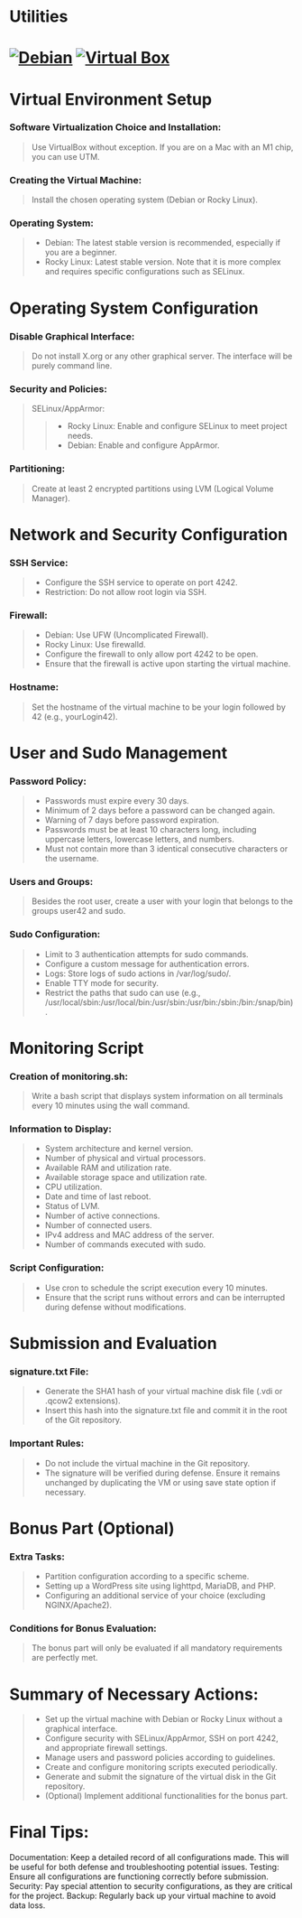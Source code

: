 # Utilities

# [![Debian](https://img.shields.io/badge/Debian_iso-Download-D70A53?style=for-the-badge&logo=debian&logoColor=white)](https://cdimage.debian.org/mirror/cdimage/archive/10.10.0/amd64/iso-cd/debian-10.10.0-amd64-netinst.iso)  [![Virtual Box](https://img.shields.io/badge/VirtualBox-Download-183A61?logo=virtualbox&logoColor=white&style=for-the-badge)](https://www.virtualbox.org/wiki/Downloads)

# Virtual Environment Setup

### Software Virtualization Choice and Installation:

   > Use VirtualBox without exception. If you are on a Mac with an M1 chip, you can use UTM.

### Creating the Virtual Machine:

 > Install the chosen operating system (Debian or Rocky Linux).

### Operating System:

 > * Debian: The latest stable version is recommended, especially if you are a beginner.
> *  Rocky Linux: Latest stable version. Note that it is more complex and requires specific configurations such as SELinux.

# Operating System Configuration

### Disable Graphical Interface:

  > Do not install X.org or any other graphical server. The interface will be purely command line.

### Security and Policies:

  > SELinux/AppArmor:
   > > * Rocky Linux: Enable and configure SELinux to meet project needs.
   > > * Debian: Enable and configure AppArmor.

### Partitioning:

  > Create at least 2 encrypted partitions using LVM (Logical Volume Manager).

# Network and Security Configuration

### SSH Service:

> * Configure the SSH service to operate on port 4242.
> * Restriction: Do not allow root login via SSH.

### Firewall:

  > * Debian: Use UFW (Uncomplicated Firewall).
  > * Rocky Linux: Use firewalld.
  > * Configure the firewall to only allow port 4242 to be open.
  > * Ensure that the firewall is active upon starting the virtual machine.

### Hostname:

  > Set the hostname of the virtual machine to be your login followed by 42 (e.g., yourLogin42).

# User and Sudo Management

### Password Policy:

  > * Passwords must expire every 30 days.
  > * Minimum of 2 days before a password can be changed again.
  > * Warning of 7 days before password expiration.
  > * Passwords must be at least 10 characters long, including uppercase letters, lowercase letters, and numbers.
  > * Must not contain more than 3 identical consecutive characters or the username.

### Users and Groups:

 > Besides the root user, create a user with your login that belongs to the groups user42 and sudo.

### Sudo Configuration:

 > * Limit to 3 authentication attempts for sudo commands.
 > * Configure a custom message for authentication errors.
 > * Logs: Store logs of sudo actions in /var/log/sudo/.
 > * Enable TTY mode for security.
 > * Restrict the paths that sudo can use (e.g., /usr/local/sbin:/usr/local/bin:/usr/sbin:/usr/bin:/sbin:/bin:/snap/bin).

# Monitoring Script

### Creation of monitoring.sh:

> Write a bash script that displays system information on all terminals every 10 minutes using the wall command.

### Information to Display:

 > * System architecture and kernel version.
 > * Number of physical and virtual processors.
 > * Available RAM and utilization rate.
 > * Available storage space and utilization rate.
 > * CPU utilization.
 > * Date and time of last reboot.
 > * Status of LVM.
 > * Number of active connections.
 > * Number of connected users.
 > * IPv4 address and MAC address of the server.
 > * Number of commands executed with sudo.

### Script Configuration:

> * Use cron to schedule the script execution every 10 minutes.
> * Ensure that the script runs without errors and can be interrupted during defense without modifications.

# Submission and Evaluation

### signature.txt File:

> * Generate the SHA1 hash of your virtual machine disk file (.vdi or .qcow2 extensions).
> * Insert this hash into the signature.txt file and commit it in the root of the Git repository.

### Important Rules:

> * Do not include the virtual machine in the Git repository.
> * The signature will be verified during defense. Ensure it remains unchanged by duplicating the VM or using save state option if necessary.

# Bonus Part (Optional)

### Extra Tasks:

> * Partition configuration according to a specific scheme.
> * Setting up a WordPress site using lighttpd, MariaDB, and PHP.
> * Configuring an additional service of your choice (excluding NGINX/Apache2).

### Conditions for Bonus Evaluation:

> The bonus part will only be evaluated if all mandatory requirements are perfectly met.

# Summary of Necessary Actions:

 > * Set up the virtual machine with Debian or Rocky Linux without a graphical interface.
 > * Configure security with SELinux/AppArmor, SSH on port 4242, and appropriate firewall settings.
 > * Manage users and password policies according to guidelines.
 > * Create and configure monitoring scripts executed periodically.
 > * Generate and submit the signature of the virtual disk in the Git repository.
 > * (Optional) Implement additional functionalities for the bonus part.

# Final Tips:

  Documentation: Keep a detailed record of all configurations made. This will be useful for both defense and troubleshooting potential issues.
  Testing: Ensure all configurations are functioning correctly before submission.
  Security: Pay special attention to security configurations, as they are critical for the project.
  Backup: Regularly back up your virtual machine to avoid data loss.
